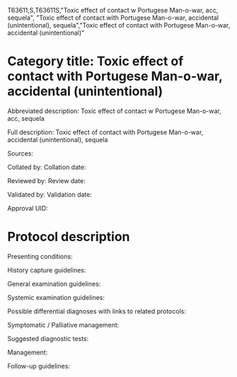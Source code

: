 T63611,S,T63611S,"Toxic effect of contact w Portugese Man-o-war, acc, sequela", "Toxic effect of contact with Portugese Man-o-war, accidental (unintentional), sequela","Toxic effect of contact with Portugese Man-o-war, accidental (unintentional)"
# Category title: Toxic effect of contact with Portugese Man-o-war, accidental (unintentional)

Abbreviated description: Toxic effect of contact w Portugese Man-o-war, acc, sequela

Full description: Toxic effect of contact with Portugese Man-o-war, accidental (unintentional), sequela

Sources:

Collated by:
Collation date:

Reviewed by:
Review date:

Validated by:
Validation date:

Approval UID:

# Protocol description

Presenting conditions:

History capture guidelines:

General examination guidelines:

Systemic examination guidelines:

Possible differential diagnoses with links to related protocols:

Symptomatic / Palliative management:

Suggested diagnostic tests:

Management:

Follow-up guidelines:
